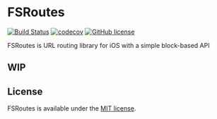 # FSRoutes 
[![Build Status](https://travis-ci.org/TinyQ/FSRoutes.svg?branch=master)](https://travis-ci.org/TinyQ/FSRoutes)
[![codecov](https://codecov.io/gh/TinyQ/FSRoutes/branch/master/graph/badge.svg)](https://codecov.io/gh/TinyQ/FSRoutes)
[![GitHub license](https://img.shields.io/badge/license-MIT-lightgrey.svg)](https://github.com/TinyQ/FSRoutes/blob/master/LICENSE)

FSRoutes is URL routing library for iOS with a simple block-based API

## WIP

## License
FSRoutes is available under the [MIT license](https://github.com/TinyQ/FSRoutes/blob/master/LICENSE).
